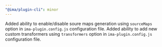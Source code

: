 ```yaml
---
"@ima/plugin-cli": minor
---
```


Added ability to enable/disable soure maps generation using `sourceMaps` option in `ima-plugin.config.js` configuration file.
Added ability to add new custom transformers using `transformers` option in `ima-plugin.config.js` configuration file.
